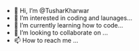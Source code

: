 - 👋 Hi, I’m @TusharKharwar
- 👀 I’m interested in coding and launages...
- 🌱 I’m currently learning how to code...
- 💞️ I’m looking to collaborate on ...
- 📫 How to reach me ...

<!---
TusharKharwar/TusharKharwar is a ✨ special ✨ repository because its `README.md` (this file) appears on your GitHub profile.
You can click the Preview link to take a look at your changes.
--->
